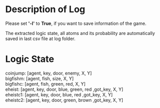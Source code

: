 # Description of Log

Please set **'-l'** to **True**, if you want to save information of the game.

The extracted logic state, all atoms and its probability are automatically saved in last csv file at log folder.


# Logic State

coinjump: [agent, key, door, enemy, X, Y]  
bigfishm: [agent, fish, size, X, Y]  
bigfishc: [agent, fish, green, red, X, Y]  
eheist:   [agent, key, door, blue, green, red ,got_key, X, Y]  
eheistc1: [agent, key, door, blue, red ,got_key, X, Y]  
eheistc2: [agent, key, door, green, brown ,got_key, X, Y]  